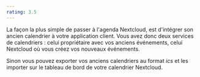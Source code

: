 ```yaml
---
rating: 3.5
---
```


La façon la plus simple de passer à l'agenda Nextcloud, est d'intégrer son ancien calendrier à votre application client. Vous avez donc deux services de calendriers : celui propriétaire avec vos anciens événements, celui Nextcloud où vous créez vos nouveaux événements.

Sinon vous pouvez exporter vos anciens calendriers au format _ics_ et les importer sur le tableau de bord de votre calendrier Nextcloud.

